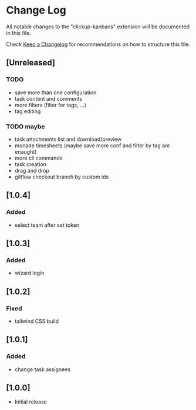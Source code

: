 # Change Log

All notable changes to the "clickup-kanbans" extension will be documented in this file.

Check [Keep a Changelog](http://keepachangelog.com/) for recommendations on how to structure this file.

## [Unreleased]

### TODO

- save more than one configuration
- task content and comments
- more filters (filter for tags, ...)
- tag editing

### TODO maybe

- task attachments list and download/preview
- monade timesheets (maybe save more conf and filter by tag are enaught)
- more cli commands
- task creation
- drag and drop
- gitflow checkout branch by custom ids

## [1.0.4]

### Added

- select team after set token

## [1.0.3]

### Added

- wizard login

## [1.0.2]

### Fixed

- tailwind CSS build

## [1.0.1]

### Added

- change task assignees

## [1.0.0]

- Initial release

